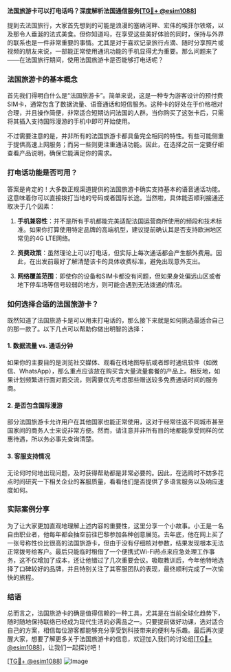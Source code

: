 **法国旅游卡可以打电话吗？深度解析法国通信服务[[TG💪+ @esim1088](https://t.me/s/esim1088)]**

提到去法国旅行，大家首先想到的可能是浪漫的塞纳河畔、宏伟的埃菲尔铁塔，以及那令人垂涎的法式美食。但你知道吗，在享受这些美好体验的同时，保持与外界的联系也是一件非常重要的事情。尤其是对于喜欢记录旅行点滴、随时分享照片或视频的朋友来说，一部能正常使用通讯功能的手机显得尤为重要。那么问题来了——在法国旅行期间，使用法国旅游卡是否能够打电话呢？

### 法国旅游卡的基本概念

首先我们得明白什么是“法国旅游卡”。简单来说，这是一种专为游客设计的预付费SIM卡，通常包含了数据流量、语音通话和短信服务。这种卡的好处在于价格相对合理，并且操作简便，非常适合短期访问法国的人群。当你购买了这张卡后，只需将其插入支持国际漫游的手机中即可开始使用。

不过需要注意的是，并非所有的法国旅游卡都具备完全相同的特性。有些可能侧重于提供高速上网服务；而另一些则更注重通话功能。因此，在选择之前一定要仔细查看产品说明，确保它能满足你的需求。

### 打电话功能是否可用？

答案是肯定的！大多数正规渠道提供的法国旅游卡确实支持基本的语音通话功能。这意味着你可以直接拨打当地的号码或者国际长途。当然啦，具体能否顺利接通还取决于几个因素：

1. **手机兼容性**：并不是所有手机都能完美适配法国运营商所使用的频段和技术标准。如果你打算使用特定品牌的高端机型，建议提前确认其是否支持欧洲地区常见的4G LTE网络。
   
2. **资费政策**：虽然理论上可以打电话，但实际上每次通话都会产生额外费用。因此，在出发前最好了解清楚该卡的具体收费标准，避免出现意外支出。
   
3. **网络覆盖范围**：即使你的设备和SIM卡都没有问题，但如果身处偏远山区或者地下停车场等信号较弱的地方，则可能会遇到无法拨通的情况。

### 如何选择合适的法国旅游卡？

既然知道了法国旅游卡是可以用来打电话的，那么接下来就是如何挑选最适合自己的那一款了。以下几点可以帮助你做出明智的选择：

#### 1. 数据流量 vs. 通话分钟
如果你的主要目的是浏览社交媒体、观看在线地图导航或者即时通讯软件（如微信、WhatsApp），那么重点应该放在购买含大量流量套餐的产品上。相反地，如果计划频繁进行面对面交流，则需要优先考虑那些赠送较多免费通话时间的服务商。

#### 2. 是否包含国际漫游
部分法国旅游卡允许用户在其他国家也能正常使用，这对于经常往返不同城市甚至国家间的商务人士来说非常方便。然而，请注意并非所有目的地都能享受同样的优惠待遇，所以务必事先查询清楚。

#### 3. 客服支持情况
无论何时何地出现问题，及时获得帮助都是非常必要的。因此，在选购时不妨多花点时间研究一下相关企业的客服质量，看看他们是否提供了多语言服务以及响应速度如何。

### 实际案例分享

为了让大家更加直观地理解上述内容的重要性，这里分享一个小故事。小王是一名自由职业者，他每年都会抽空前往巴黎参加各种创意展览。去年底，他在网上买了一张号称性价比很高的法国旅游卡，但由于没有仔细核对参数，结果发现根本无法正常拨号给客户。最后只能临时租借了一个便携式Wi-Fi热点来应急处理工作事务，这不仅增加了成本，还让他错过了几次重要会议。吸取教训后，今年他特地选择了口碑较好的品牌，并且特别关注了其客服团队的表现，最终顺利完成了一次愉快的旅程。

### 结语

总而言之，法国旅游卡的确是值得信赖的一种工具，尤其是在当前全球化趋势下，随时随地保持联络已经成为现代生活的必需品之一。只要提前做好功课，选对适合自己的方案，相信每位游客都能够充分享受到科技带来的便利与乐趣。最后再次提醒大家，想要了解更多关于法国旅游卡的信息，欢迎加入我们的讨论组[[TG💪+ @esim1088](https://t.me/s/esim1088)]，让我们一起探讨吧！

[[TG💪+ @esim1088](https://t.me/s/esim1088)] ![Image](https://i.postimg.cc/4NQfJmqS/Snipaste-2025-05-13-00-14-12.png)